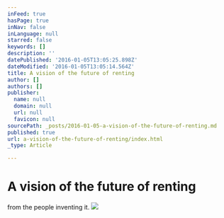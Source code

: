 ```yaml
---
inFeed: true
hasPage: true
inNav: false
inLanguage: null
starred: false
keywords: []
description: ''
datePublished: '2016-01-05T13:05:25.898Z'
dateModified: '2016-01-05T13:05:14.564Z'
title: A vision of the future of renting
author: []
authors: []
publisher:
  name: null
  domain: null
  url: null
  favicon: null
sourcePath: _posts/2016-01-05-a-vision-of-the-future-of-renting.md
published: true
url: a-vision-of-the-future-of-renting/index.html
_type: Article

---
```

# A vision of the future of renting

from the people inventing it.
![](https://the-grid-user-content.s3-us-west-2.amazonaws.com/3d79b475-860f-4e56-962f-1c58889e6a0d.jpg)